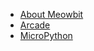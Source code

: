 - [About Meowbit](more/intro)
- [Arcade](makecode/makecode快速开始)
- [MicroPython](micropython/micropython快速开始)    
